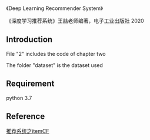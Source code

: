 《Deep Learning Recommender System》

《深度学习推荐系统》王喆老师编著，电子工业出版社 2020



<h2>Introduction</h2>

File "2" includes the code of chapter two

The folder "dataset" is the dataset used



<h2>Requirement</h2>

python 3.7



<h2>Reference</h2>

[推荐系统之itemCF](https://blog.csdn.net/weixin_38526306/article/details/86662344)

